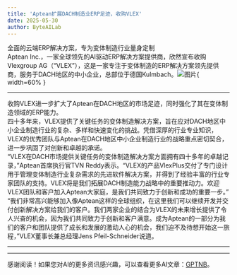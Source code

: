 ```yaml
---
title: 'Aptean扩展DACH制造业ERP足迹，收购VLEX'
date: 2025-05-30
author: ByteAILab
---
```


全面的云端ERP解决方案，专为变体制造行业量身定制  
Aptean Inc.，一家全球领先的AI驱动ERP解决方案提供商，欣然宣布收购Vlexgroup AG（“VLEX”），这是一家专注于变体制造的ERP解决方案领先提供商，服务于DACH地区的中小企业，总部位于德国Kulmbach。![图片](https://ai-techpark.com/wp-content/uploads/Aptean-Expands.jpg){ width=60% }

---
  
收购VLEX进一步扩大了Aptean在DACH地区的市场足迹，同时强化了其在变体制造领域的ERP能力。  
四十多年来，VLEX提供了关键任务的变体制造解决方案，旨在应对DACH地区中小企业制造行业的复杂、多样和快速变化的挑战。凭借深厚的行业专业知识，VLEX的优秀团队与Aptean在DACH地区中小企业制造行业的战略重点密切契合，进一步巩固了对创新和卓越的承诺。  
“VLEX在DACH市场提供关键任务的变体制造解决方案方面拥有四十多年的卓越记录，”Aptean首席执行官TVN Reddy表示。“VLEX的产品VlexPlus交付了专门设计用于管理变体制造行业复杂需求的先进软件解决方案，并得到了经验丰富的行业专家团队的支持。VLEX将是我们拓展DACH制造能力战略中的重要推动力。欢迎VLEX团队和客户加入Aptean大家庭，是我们共同致力于创新和成功的重要一步。”  
“我们非常高兴能够加入像Aptean这样的全球组织，在这里我们可以继续开发并交付创新解决方案给我们的客户。我们两家企业的结合为VLEX的未来增长提供了令人兴奋的机会，因为我们共同致力于创新和客户满意。成为Aptean的一部分为我们的客户和团队提供了成长和发展的激动人心的机会，我们迫不及待想开始这一旅程，”VLEX董事长兼总经理Jens Pfeil-Schneider说道。

---
---
感谢阅读！如果您对AI的更多资讯感兴趣，可以查看更多AI文章：[GPTNB](https://gptnb.com)。